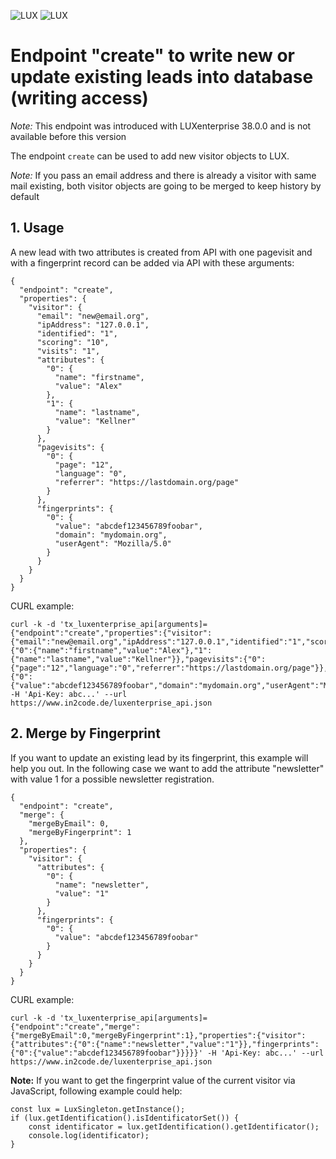 ![LUX](../../Images/logo_claim.svg#gh-light-mode-only "LUX")
![LUX](../../Images/logo_claim_white.svg#gh-dark-mode-only "LUX")

# Endpoint "create" to write new or update existing leads into database (writing access)

*Note:* This endpoint was introduced with LUXenterprise 38.0.0 and is not available before this version

The endpoint `create` can be used to add new visitor objects to LUX.

*Note:* If you pass an email address and there is already a visitor with same mail existing, both visitor objects are
going to be merged to keep history by default

## 1. Usage

A new lead with two attributes is created from API with one pagevisit and with a fingerprint record can be added via
API with these arguments:

```
{
  "endpoint": "create",
  "properties": {
    "visitor": {
      "email": "new@email.org",
      "ipAddress": "127.0.0.1",
      "identified": "1",
      "scoring": "10",
      "visits": "1",
      "attributes": {
        "0": {
          "name": "firstname",
          "value": "Alex"
        },
        "1": {
          "name": "lastname",
          "value": "Kellner"
        }
      },
      "pagevisits": {
        "0": {
          "page": "12",
          "language": "0",
          "referrer": "https://lastdomain.org/page"
        }
      },
      "fingerprints": {
        "0": {
          "value": "abcdef123456789foobar",
          "domain": "mydomain.org",
          "userAgent": "Mozilla/5.0"
        }
      }
    }
  }
}
```

CURL example:

```
curl -k -d 'tx_luxenterprise_api[arguments]={"endpoint":"create","properties":{"visitor":{"email":"new@email.org","ipAddress":"127.0.0.1","identified":"1","scoring":"10","visits":"1","attributes":{"0":{"name":"firstname","value":"Alex"},"1":{"name":"lastname","value":"Kellner"}},"pagevisits":{"0":{"page":"12","language":"0","referrer":"https://lastdomain.org/page"}},"fingerprints":{"0":{"value":"abcdef123456789foobar","domain":"mydomain.org","userAgent":"Mozilla/5.0"}}}}}' -H 'Api-Key: abc...' --url https://www.in2code.de/luxenterprise_api.json
```


## 2. Merge by Fingerprint

If you want to update an existing lead by its fingerprint, this example will help you out. In the following case we
want to add the attribute "newsletter" with value 1 for a possible newsletter registration.

```
{
  "endpoint": "create",
  "merge": {
    "mergeByEmail": 0,
    "mergeByFingerprint": 1
  },
  "properties": {
    "visitor": {
      "attributes": {
        "0": {
          "name": "newsletter",
          "value": "1"
        }
      },
      "fingerprints": {
        "0": {
          "value": "abcdef123456789foobar"
        }
      }
    }
  }
}
```

CURL example:

```
curl -k -d 'tx_luxenterprise_api[arguments]={"endpoint":"create","merge":{"mergeByEmail":0,"mergeByFingerprint":1},"properties":{"visitor":{"attributes":{"0":{"name":"newsletter","value":"1"}},"fingerprints":{"0":{"value":"abcdef123456789foobar"}}}}}' -H 'Api-Key: abc...' --url https://www.in2code.de/luxenterprise_api.json
```

**Note:** If you want to get the fingerprint value of the current visitor via JavaScript, following example could help:

```
const lux = LuxSingleton.getInstance();
if (lux.getIdentification().isIdentificatorSet()) {
    const identificator = lux.getIdentification().getIdentificator();
    console.log(identificator);
}
```
